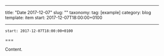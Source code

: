 
---
title: "Date 2017-12-07"
slug: ""
taxonomy:
tag: [example]
category: blog
template: item
start: 2017-12-07T18:00:00+0100

---

``start: 2017-12-07T18:00:00+0100``

===

Content.
